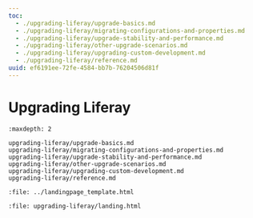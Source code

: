 ```yaml
---
toc:
  - ./upgrading-liferay/upgrade-basics.md
  - ./upgrading-liferay/migrating-configurations-and-properties.md
  - ./upgrading-liferay/upgrade-stability-and-performance.md
  - ./upgrading-liferay/other-upgrade-scenarios.md
  - ./upgrading-liferay/upgrading-custom-development.md
  - ./upgrading-liferay/reference.md
uuid: ef6191ee-72fe-4584-bb7b-76204506d81f
---
```

# Upgrading Liferay

```{toctree}
:maxdepth: 2

upgrading-liferay/upgrade-basics.md
upgrading-liferay/migrating-configurations-and-properties.md
upgrading-liferay/upgrade-stability-and-performance.md
upgrading-liferay/other-upgrade-scenarios.md
upgrading-liferay/upgrading-custom-development.md
upgrading-liferay/reference.md
```

```{raw} html
:file: ../landingpage_template.html
```

```{raw} html
:file: upgrading-liferay/landing.html
```
